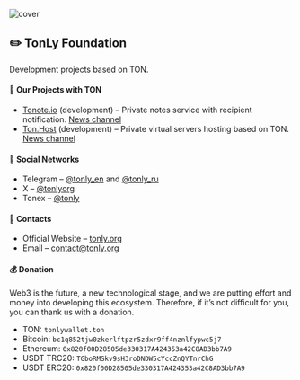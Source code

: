 ![cover](https://github.com/thecoingather/.github/blob/main/cover-dark.png)

## :pencil2: TonLy Foundation

Development projects based on TON.

#### :gem: Our Projects with TON

- [Tonote.io](https://tonote.io) (development) – Private notes service with recipient notification. [News channel](https://t.me/tonote_news)
- [Ton.Host](https://ton.host) (development) – Private virtual servers hosting based on TON. [News channel](https://t.me/tonhost_news)

#### :link: Social Networks

- Telegram – [@tonly_en](https://t.me/tonly_en) and [@tonly_ru](https://t.me/tonly_ru)
- X – [@tonlyorg](https://twitter.com/tonlyorg)
- Tonex – [@tonly](https://tonex.app/@tonly?ref=fted)

#### :link: Contacts

- Official Website – [tonly.org](https://tonly.org?utm_source=github)
- Email – [contact@tonly.org](mailto:contact@tonly.org)

#### :moneybag: Donation

Web3 is the future, a new technological stage, and we are putting effort and money into developing this ecosystem. 
Therefore, if it’s not difficult for you, you can thank us with a donation.

- TON: `tonlywallet.ton`
- Bitcoin: `bc1q852tjw0zkerlftpzr5zdxr9ff4nznlfypwc5j7`
- Ethereum: `0x820f00D28505de330317A424353a42C8AD3bb7A9`
- USDT TRC20: `TGboRMSkv9sH3roDNDW5cYccZnQYTnrChG`
- USDT ERC20: `0x820f00D28505de330317A424353a42C8AD3bb7A9`
